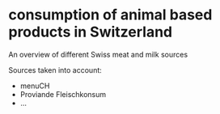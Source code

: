 # consumption of animal based products in Switzerland

An overview of different Swiss meat and milk sources 

Sources taken into account: 

* menuCH
* Proviande Fleischkonsum
* ...